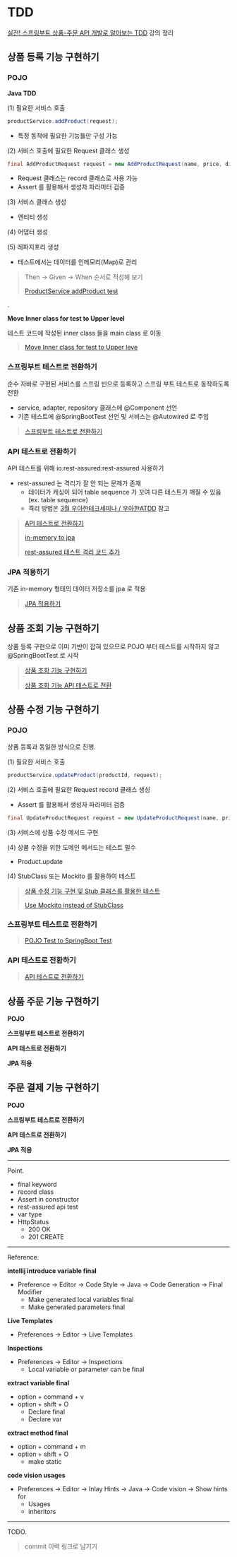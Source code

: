 # TDD

[실전! 스프링부트 상품-주문 API 개발로 알아보는 TDD](https://www.inflearn.com/course/%EC%8A%A4%ED%94%84%EB%A7%81%EB%B6%80%ED%8A%B8-%EC%8B%A4%EC%A0%84-%EC%83%81%ED%92%88%EC%A3%BC%EB%AC%B8-tdd/dashboard) 강의 정리 

## 상품 등록 기능 구현하기

### POJO

**Java TDD**

(1) 필요한 서비스 호출
```java
productService.addProduct(request);
```
- 특정 동작에 필요한 기능들만 구성 가능

(2) 서비스 호출에 필요한 Request 클래스 생성
```java
final AddProductRequest request = new AddProductRequest(name, price, discountPolicy);
```
- Request 클래스는 record 클래스로 사용 가능
- Assert 를 활용해서 생성자 파라미터 검증

(3) 서비스 클래스 생성
- 엔티티 생성

(4) 어댑터 생성

(5) 레파지포리 생성
- 테스트에서는 데이터를 인메모리(Map)로 관리

> Then -> Given -> When 순서로 적성해 보기
> 
> [ProductService addProduct test]()

.

**Move Inner class for test to Upper level**

테스트 코드에 작성된 inner class 들을 main class 로 이동

> [Move Inner class for test to Upper leve]()

### 스프링부트 테스트로 전환하기

순수 자바로 구현된 서비스를 스프링 빈으로 등록하고 스프링 부트 테스트로 동작하도록 전환
- service, adapter, repository 클래스에 @Component 선언
- 기존 테스트에 @SpringBootTest 선언 및 서비스는 @Autowired 로 주입 

> [스프링부트 테스트로 전환하기]()

### API 테스트로 전환하기

API 테스트를 위해 io.rest-assured:rest-assured 사용하기
- rest-assured 는 격리가 잘 안 되는 문제가 존재
  - 데이터가 캐싱이 되어 table sequence 가 꼬여 다른 테스트가 깨질 수 있음(ex. table sequence)
  - 격리 방법은 [3월 우아한테크세미나 / 우아한ATDD](https://www.youtube.com/watch?v=ITVpmjM4mUE) 참고

> [API 테스트로 전환하기]()
>
> [in-memory to jpa]()
>
> [rest-assured 테스트 격리 코드 추가]()

### JPA 적용하기

기존 in-memory 형태의 데이터 저장소를 jpa 로 적용

> [JPA 적용하기]()

## 상품 조회 기능 구현하기

상품 등록 구현으로 이미 기반이 잡혀 있으므로 POJO 부터 테스트를 시작하지 않고 @SpringBootTest 로 시작

> [상품 조회 기능 구현하기]()
>
> [상품 조회 기능 API 테스트로 전환]()

## 상품 수정 기능 구현하기

### POJO

상품 등록과 동일한 방식으로 진행.

(1) 필요한 서비스 호출
```java
productService.updateProduct(productId, request);
```

(2) 서비스 호출에 필요한 Request record 클래스 생성
- Assert 를 활용해서 생성자 파라미터 검증
```java
final UpdateProductRequest request = new UpdateProductRequest(name, price, discountPolicy);
```

(3) 서비스에 상품 수정 메서드 구현

(4) 상품 수정을 위한 도메인 메서드는 테스트 필수
- Product.update

(4) StubClass 또는 Mockito 를 활용하여 테스트

> [상품 수정 기능 구현 및 Stub 클래스를 활용한 테스트]()
> 
> [Use Mockito instead of StubClass]()

### 스프링부트 테스트로 전환하기

> [POJO Test to SpringBoot Test]()

### API 테스트로 전환하기

> [API 테스트로 전환하기]()

## 상품 주문 기능 구현하기

**POJO**

**스프링부트 테스트로 전환하기**

**API 테스트로 전환하기**

**JPA 적용**

## 주문 결제 기능 구현하기

**POJO**

**스프링부트 테스트로 전환하기**


**API 테스트로 전환하기**

**JPA 적용**

---

Point.
- final keyword
- record class
- Assert in constructor
- rest-assured api test
- var type
- HttpStatus
  - 200 OK
  - 201 CREATE
  
---

Reference.

**intellij introduce variable final**
- Preference -> Editor -> Code Style -> Java -> Code Generation -> Final Modifier
  - Make generated local variables final
  - Make generated parameters final

**Live Templates**
- Preferences -> Editor -> Live Templates

**Inspections**
- Preferences -> Editor -> Inspections
  - Local variable or parameter can be final

**extract variable final**
- option + command + v
- option + shift + O
  - Declare final
  - Declare var

**extract method final**
- option + command + m
- option + shift + O
  - make static

**code vision usages**
- Preferences -> Editor -> Inlay Hints -> Java -> Code vision -> Show hints for
  - Usages
  - inheritors


---

TODO.

> commit 이력 링크로 남기기